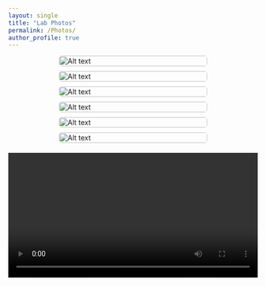 ```yaml
---
layout: single
title: "Lab Photos"
permalink: /Photos/
author_profile: true
---
```


<div style="display: flex; flex-wrap: wrap; gap: 10px; justify-content: center;">

  <div style="flex: 1 1 calc(50% - 10px); max-width: calc(50% - 10px); min-width: 300px;">
    <img src="/images/Lab_Photos/20241030_174452.png" alt="Alt text" style="width: 100%; height: auto; border-radius: 5px;">
  </div>

  <div style="flex: 1 1 calc(50% - 10px); max-width: calc(50% - 10px); min-width: 300px;">
    <img src="/images/Lab_Photos/20241030_175049.png" alt="Alt text" style="width: 100%; height: auto; border-radius: 5px;">
  </div>

  <div style="flex: 1 1 calc(50% - 10px); max-width: calc(50% - 10px); min-width: 300px;">
    <img src="/images/Lab_Photos/20241105_090109.png" alt="Alt text" style="width: 100%; height: auto; border-radius: 5px;">
  </div>

  <div style="flex: 1 1 calc(50% - 10px); max-width: calc(50% - 10px); min-width: 300px;">
    <img src="/images/Lab_Photos/20241031_085727.png" alt="Alt text" style="width: 100%; height: auto; border-radius: 5px;">
  </div>

  <div style="flex: 1 1 calc(50% - 10px); max-width: calc(50% - 10px); min-width: 300px;">
    <img src="/images/Lab_Photos/20241105_082538.png" alt="Alt text" style="width: 100%; height: auto; border-radius: 5px;">
  </div>

  <div style="flex: 1 1 calc(50% - 10px); max-width: calc(50% - 10px); min-width: 300px;">
    <img src="/images/Lab_Photos/20240830_200721.png" alt="Alt text" style="width: 100%; height: auto; border-radius: 5px;">
  </div>

</div>

<div style="display: flex; flex-wrap: wrap; gap: 10px; justify-content: center;">
  <!-- Images (as previously) -->

  <div style="flex: 1 1 100%; max-width: 100%; margin-top: 20px;">
    <video width="100%" controls>
      <source src="/images/Lab_Photos/Flex_BCA_Vid_2.mp4" type="video/mp4">
      Your browser does not support the video tag.
    </video>
  </div>

</div>